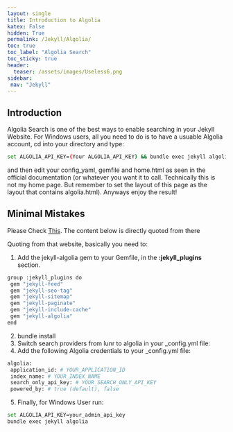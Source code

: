 ```yaml
---
layout: single
title: Introduction to Algolia 
katex: False
hidden: True
permalink: /Jekyll/Algolia/
toc: true
toc_label: "Algolia Search"
toc_sticky: true
header:
  teaser: /assets/images/Useless6.png
sidebar:
 nav: "Jekyll"
---
```


## Introduction
Algolia Search is one of the best ways to enable searching in your Jekyll Website. For Windows users, all you need to do is to have a usuable Algolia account, cd into your directory and type:

```bash
set ALGOLIA_API_KEY=(Your ALGOLIA_API_KEY) && bundle exec jekyll algolia
```

and then edit your config_yaml, gemfile and home.html as seen in the official documentation (or whatever you want it to call. Technically this is not my home page. But remember to set the layout of this page as the layout that contains algolia.html). Anyways enjoy the result!

## Minimal Mistakes
Please Check [This](https://mmistakes.github.io/minimal-mistakes/docs/configuration/#algolia). The content below is directly quoted from there

Quoting from that website, basically you need to:
1. Add the jekyll-algolia gem to your Gemfile, in the **:jekyll_plugins** section.
 ```bash
 group :jekyll_plugins do
  gem "jekyll-feed"
  gem "jekyll-seo-tag"
  gem "jekyll-sitemap"
  gem "jekyll-paginate"
  gem "jekyll-include-cache"
  gem "jekyll-algolia"
 end
 ```
      

2. bundle install
3. Switch search providers from lunr to algolia in your _config.yml file:
4. Add the following Algolia credentials to your _config.yml file:
 ```bash
 algolia:
  application_id: # YOUR_APPLICATION_ID
  index_name: # YOUR_INDEX_NAME
  search_only_api_key: # YOUR_SEARCH_ONLY_API_KEY
  powered_by: # true (default), false
  ```
 
 
5. Finally, for Windows User run:
 ```bash
 set ALGOLIA_API_KEY=your_admin_api_key
bundle exec jekyll algolia
 ``` 



